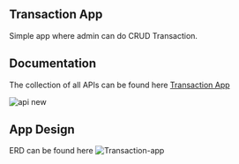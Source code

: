 
## Transaction App

Simple app where admin can do CRUD Transaction. 


## Documentation

The collection of all APIs can be found here [Transaction App](https://documenter.getpostman.com/view/19258967/UVypxwMG)

![api new](https://user-images.githubusercontent.com/78607638/160726642-a11005cd-9140-42b5-8432-58c96f224e98.jpg)

## App Design

ERD can be found here 
![Transaction-app](https://user-images.githubusercontent.com/78607638/160726764-58aa87d1-1d81-49fe-b22d-98b92befbfee.png)
